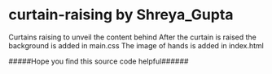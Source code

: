 # curtain-raising by Shreya_Gupta
Curtains raising to unveil the content behind
After the curtain is raised the background is added in main.css
The image of hands is added in index.html

#####Hope you find this source code helpful######
